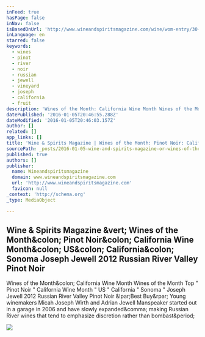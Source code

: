 ```yaml
---
inFeed: true
hasPage: false
inNav: false
isBasedOnUrl: 'http://www.wineandspiritsmagazine.com/wine/wom-entry/30-best-of-california-for-california-wine-month-joseph-jewell#.ViGzm4V_KHQ.twitter'
inLanguage: en
starred: false
keywords:
  - wines
  - pinot
  - river
  - noir
  - russian
  - jewell
  - vineyard
  - joseph
  - california
  - fruit
description: 'Wines of the Month: California Wine Month Wines of the Month Top " Pinot Noir " California Wine Month " US " California " Sonoma " Joseph Jewell 2012 Russian River Valley Pinot Noir (Best Buy) Young winemakers Micah Joseph Wirth and Adrian Jewell Manspeaker started out in a garage in 2006 and have slowly expanded, making Russian River wines that tend to emphasize discretion rather than bombast.'
datePublished: '2016-01-05T20:46:55.288Z'
dateModified: '2016-01-05T20:46:03.157Z'
author: []
related: []
app_links: []
title: 'Wine & Spirits Magazine | Wines of the Month: Pinot Noir: California Wine Month: US: California: Sonoma Joseph Jewell 2012 Russian River Valley Pinot Noir'
sourcePath: _posts/2016-01-05-wine-and-spirits-magazine-or-wines-of-the-month-pinot-noir-ca.md
published: true
authors: []
publisher:
  name: Wineandspiritsmagazine
  domain: www.wineandspiritsmagazine.com
  url: 'http://www.wineandspiritsmagazine.com'
  favicon: null
_context: 'http://schema.org'
_type: MediaObject

---
```

<article style=""><h1>Wine &amp; Spirits Magazine &amp;vert; Wines of the Month&amp;colon; Pinot Noir&amp;colon; California Wine Month&amp;colon; US&amp;colon; California&amp;colon; Sonoma Joseph Jewell 2012 Russian River Valley Pinot Noir</h1><p>Wines of the Month&amp;colon; California Wine Month Wines of the Month Top " Pinot Noir " California Wine Month " US " California " Sonoma " Joseph Jewell 2012 Russian River Valley Pinot Noir &amp;lpar;Best Buy&amp;rpar; Young winemakers Micah Joseph Wirth and Adrian Jewell Manspeaker started out in a garage in 2006 and have slowly expanded&amp;comma; making Russian River wines that tend to emphasize discretion rather than bombast&amp;period;</p><img src="http://wineandspiritsmagazine.com/images/uploads/1504-news-foxx-tn02.jpg" /></article>